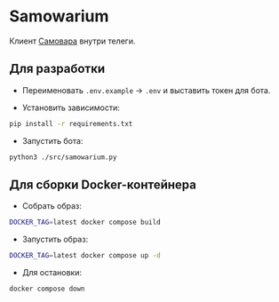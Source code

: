 # Samowarium

Клиент [Самовара](https://student.bmstu.ru/) внутри телеги.

## Для разработки

- Переименовать `.env.example` -> `.env` и выставить токен для бота.

- Установить зависимости:

```bash
pip install -r requirements.txt
```

- Запустить бота:

```bash
python3 ./src/samowarium.py
```

## Для сборки Docker-контейнера

- Собрать образ:

```bash
DOCKER_TAG=latest docker compose build
```

- Запустить образ:

```bash
DOCKER_TAG=latest docker compose up -d
```

- Для остановки:

```bash
docker compose down
```
